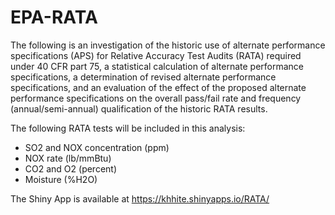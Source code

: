# EPA-RATA
The following is an investigation of the historic use of alternate performance specifications (APS) for Relative Accuracy Test Audits (RATA) required under 40 CFR part 75, a statistical calculation of alternate performance specifications, a determination of revised alternate performance specifications, and an evaluation of the effect of the proposed alternate performance specifications on the overall pass/fail rate and frequency (annual/semi-annual) qualification of the historic RATA results.

The following RATA tests will be included in this analysis:

- SO2 and NOX concentration (ppm)
- NOX rate (lb/mmBtu)
- CO2 and O2 (percent)
- Moisture (%H2O)

The Shiny App is available at https://khhite.shinyapps.io/RATA/
